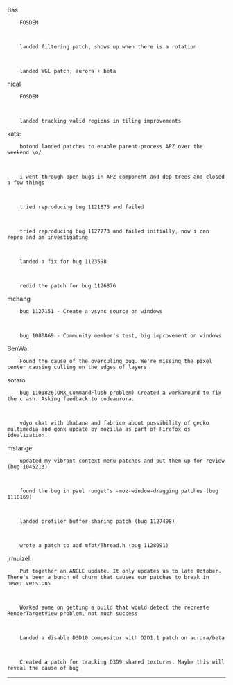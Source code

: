 Bas


        FOSDEM



        landed filtering patch, shows up when there is a rotation



        landed WGL patch, aurora + beta





nical


        FOSDEM



        landed tracking valid regions in tiling improvements





kats:


        botond landed patches to enable parent-process APZ over the weekend \o/



        i went through open bugs in APZ component and dep trees and closed a few things



        tried reproducing bug 1121875 and failed



        tried reproducing bug 1127773 and failed initially, now i can repro and am investigating



        landed a fix for bug 1123598



        redid the patch for bug 1126876





mchang


        bug 1127151 - Create a vsync source on windows



        bug 1080869 - Community member's test, big improvement on windows







BenWa:


        Found the cause of the overculing bug. We're missing the pixel center causing culling on the edges of layers





sotaro


        bug 1101826(OMX_CommandFlush problem) Created a workaround to fix the crash. Asking feedback to codeaurora.



        vdyo chat with bhabana and fabrice about possibility of gecko multimedia and gonk update by mozilla as part of Firefox os idealization.





mstange:


        updated my vibrant context menu patches and put them up for review (bug 1045213)



        found the bug in paul rouget's -moz-window-dragging patches (bug 1118169)



        landed profiler buffer sharing patch (bug 1127498)



        wrote a patch to add mfbt/Thread.h (bug 1128091)





jrmuizel:


        Put together an ANGLE update. It only updates us to late October. There's been a bunch of churn that causes our patches to break in newer versions



        Worked some on getting a build that would detect the recreate RenderTargetView problem, not much success



        Landed a disable D3D10 compositor with D2D1.1 patch on aurora/beta



        Created a patch for tracking D3D9 shared textures. Maybe this will reveal the cause of bug







________________


